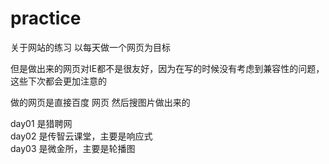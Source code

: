 # practice
关于网站的练习
以每天做一个网页为目标

但是做出来的网页对IE都不是很友好，因为在写的时候没有考虑到兼容性的问题，这些下次都会更加注意的

做的网页是直接百度 网页 然后搜图片做出来的

day01 是猎聘网</br>
day02 是传智云课堂，主要是响应式</br>
day03 是微金所，主要是轮播图</br>
